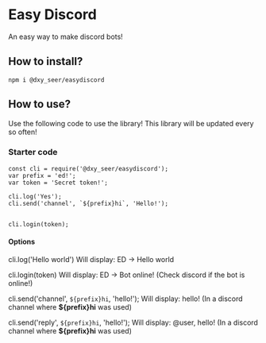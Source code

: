 # Easy Discord
An easy way to make discord bots!

## How to install?
```
npm i @dxy_seer/easydiscord
```
## How to use?

Use the following code to use the library!
This library will be updated every so often!

### Starter code
```
const cli = require('@dxy_seer/easydiscord');
var prefix = 'ed!';
var token = 'Secret token!';

cli.log('Yes');
cli.send('channel', `${prefix}hi`, 'Hello!');


cli.login(token);
```
#### Options
cli.log('Hello world') 
Will display: ED -> Hello world

cli.login(token) 
Will display: ED -> Bot online! (Check discord if the bot is online!)

cli.send('channel', `${prefix}hi`, 'hello!');
Will display: hello! (In a discord channel where **${prefix}hi** was used)

cli.send('reply', `${prefix}hi`, 'hello!');
Will display: @user, hello! (In a discord channel where **${prefix}hi** was used)